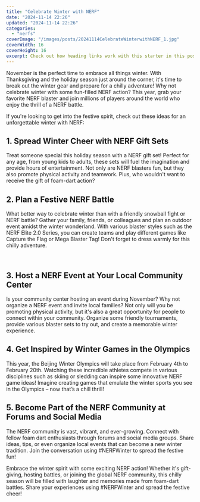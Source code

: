 ```yaml
---
title: "Celebrate Winter with NERF"
date: "2024-11-14 22:26"
updated: "2024-11-14 22:26"
categories:
  - "nerfs"
coverImage: "/images/posts/20241114CelebrateWinterwithNERF_1.jpg"
coverWidth: 16
coverHeight: 16
excerpt: Check out how heading links work with this starter in this post.
---
```


<script>
  import { base } from '$app/paths';
</script>


November is the perfect time to embrace all things winter. With Thanksgiving and the holiday season just around the corner, it's time to break out the winter gear and prepare for a chilly adventure! Why not celebrate winter with some fun-filled NERF action? This year, grab your favorite NERF blaster and join millions of players around the world who enjoy the thrill of a NERF battle.

If you're looking to get into the festive spirit, check out these ideas for an unforgettable winter with NERF:

## 1. Spread Winter Cheer with NERF Gift Sets

Treat someone special this holiday season with a NERF gift set! Perfect for any age, from young kids to adults, these sets will fuel the imagination and provide hours of entertainment. Not only are NERF blasters fun, but they also promote physical activity and teamwork. Plus, who wouldn't want to receive the gift of foam-dart action? 

## 2. Plan a Festive NERF Battle

What better way to celebrate winter than with a friendly snowball fight or NERF battle? Gather your family, friends, or colleagues and plan an outdoor event amidst the winter wonderland. With various blaster styles such as the NERF Elite 2.0 Series, you can create teams and play different games like Capture the Flag or Mega Blaster Tag! Don't forget to dress warmly for this chilly adventure.

<img class="cover-image" src="{base}/images/posts/20241114CelebrateWinterwithNERF_2.jpg" alt="" style="aspect-ratio: 16 / 16;" width="16" height="16">


## 3. Host a NERF Event at Your Local Community Center

Is your community center hosting an event during November? Why not organize a NERF event and invite local families? Not only will you be promoting physical activity, but it's also a great opportunity for people to connect within your community. Organize some friendly tournaments, provide various blaster sets to try out, and create a memorable winter experience.

## 4. Get Inspired by Winter Games in the Olympics

This year, the Beijing Winter Olympics will take place from February 4th to February 20th. Watching these incredible athletes compete in various disciplines such as skiing or sledding can inspire some innovative NERF game ideas! Imagine creating games that emulate the winter sports you see in the Olympics – now that’s a chill thrill!

## 5. Become Part of the NERF Community at Forums and Social Media

The NERF community is vast, vibrant, and ever-growing. Connect with fellow foam dart enthusiasts through forums and social media groups. Share ideas, tips, or even organize local events that can become a new winter tradition. Join the conversation using #NERFWinter to spread the festive fun!

Embrace the winter spirit with some exciting NERF action! Whether it's gift-giving, hosting battles, or joining the global NERF community, this chilly season will be filled with laughter and memories made from foam-dart battles. Share your experiences using #NERFWinter and spread the festive cheer!